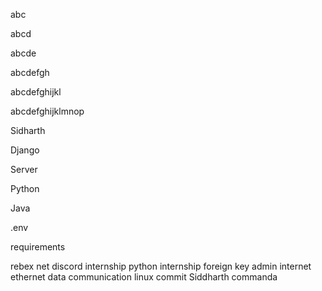 abc

abcd

abcde

abcdefgh

abcdefghijkl

abcdefghijklmnop

Sidharth

Django

Server

Python

Java

.env

requirements

rebex
net
discord
internship
python internship
foreign key
admin
internet
ethernet
data communication
linux
commit
Siddharth
commanda
